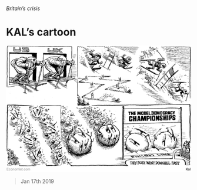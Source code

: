 ###### Britain’s crisis

# KAL’s cartoon 

![image](images/20190119_WWD000_0.jpg) 

> Jan 17th 2019 

